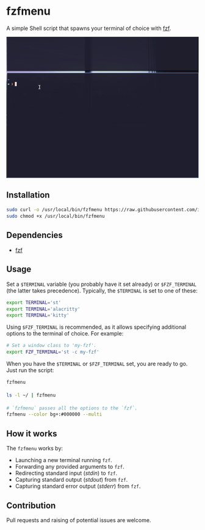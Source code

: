 # fzfmenu

A simple Shell script that spawns your terminal of choice with [fzf][].

[fzf]: https://github.com/junegunn/fzf

<img src="https://raw.githubusercontent.com/illia-shkroba/files/master/readme-fzfmenu.gif" alt="screenshot" width="800"/>

## Installation

```sh
sudo curl -o /usr/local/bin/fzfmenu https://raw.githubusercontent.com/illia-shkroba/fzfmenu/refs/heads/master/fzfmenu
sudo chmod +x /usr/local/bin/fzfmenu
```

## Dependencies

* [fzf]

## Usage

Set a `$TERMINAL` variable (you probably have it set already) or `$FZF_TERMINAL` (the latter takes
precedence). Typically, the `$TERMINAL` is set to one of these:

```sh
export TERMINAL='st'
export TERMINAL='alacritty'
export TERMINAL='kitty'
```

Using `$FZF_TERMINAL` is recommended, as it allows specifying additional options to the terminal of
choice. For example:

```sh
# Set a window class to 'my-fzf'.
export FZF_TERMINAL='st -c my-fzf'
```

When you have the `$TERMINAL` or `$FZF_TERMINAL` set, you are ready to go. Just run the script:

```sh
fzfmenu

ls -l ~/ | fzfmenu

# `fzfmenu` passes all the options to the `fzf`.
fzfmenu --color bg+:#000000 --multi
```

## How it works

The `fzfmenu` works by:

* Launching a new terminal running `fzf`.
* Forwarding any provided arguments to `fzf`.
* Redirecting standard input (*stdin*) to `fzf`.
* Capturing standard output (*stdout*) from `fzf`.
* Capturing standard error output (*stderr*) from `fzf`.

## Contribution

Pull requests and raising of potential issues are welcome.
